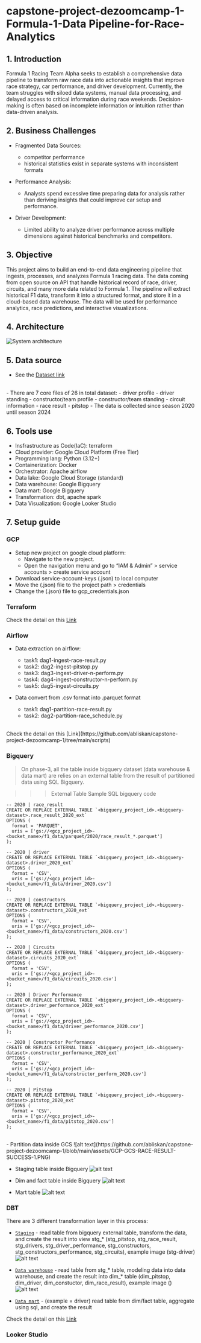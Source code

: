 # capstone-project-dezoomcamp-1-Formula-1-Data Pipeline-for-Race-Analytics
 
## 1. Introduction
Formula 1 Racing Team Alpha seeks to establish a comprehensive data pipeline to transform raw race data into actionable insights that improve race strategy, car performance, and driver development. Currently, the team struggles with siloed data systems, manual data processing, and delayed access to critical information during race weekends. Decision-making is often based on incomplete information or intuition rather than data-driven analysis.
 
## 2. Business Challenges
- Fragmented Data Sources:
 	- competitor performance
 	- historical statistics exist in separate systems with inconsistent formats
 
- Performance Analysis:
 	- Analysts spend excessive time preparing data for analysis rather than deriving insights that could improve car setup and performance.
 
- Driver Development: 
 	- Limited ability to analyze driver performance across multiple dimensions against historical benchmarks and competitors.
 
## 3. Objective
This project aims to build an end-to-end data engineering pipeline that ingests, processes, and analyzes Formula 1 racing data. The data coming from open source on API that handle historical record of race, driver, circuits, and many more data related to Formula 1. The pipeline will extract historical F1 data, transform it into a structured format, and store it in a cloud-based data warehouse. The data will be used for performance analytics, race predictions, and interactive visualizations.
 
## 4. Architecture
![System architecture](https://github.com/abliskan/capstone-project-dezoomcamp-1/blob/main/assets/Final-project-dataflow-v1.png)
 
## 5. Data source
- See the [Dataset link](https://ergast.com/mrd/)
<br>
- There are 7 core files of 26 in total dataset:
 	- driver profile
 	- driver standing
 	- constructor/team profile
 	- constructor/team standing
 	- circuit information
 	- race result 
 	- pitstop
- The data is collected since season 2020 until season 2024
 
## 6. Tools use
- Insfrastructure as Code(IaC): terraform
- Cloud provider: Google Cloud Platform (Free Tier)
- Programming lang: Python (3.12+)
- Containerization: Docker
- Orchestrator: Apache airflow
- Data lake: Google Cloud Storage (standard)
- Data warehouse: Google Bigquery
- Data mart: Google Bigquery
- Transformation: dbt, apache spark
- Data Visualization: Google Looker Studio
 
## 7. Setup guide
### GCP
- Setup new project on google cloud platform:
   - Navigate to the new project.
   - Open the navigation menu and go to “IAM & Admin” > service accounts > create service account
- Download service-account-keys (.json) to local computer
- Move the (.json) file to the project path > credentials
- Change the (.json) file to gcp_credentials.json

### Terraform
Check the detail on this [Link](https://github.com/abliskan/capstone-project-dezoomcamp-1/tree/main/terraform)

### Airflow
- Data extraction on airflow:
  - task1: dag1-ingest-race-result.py
  - task2: dag2-ingest-pitstop.py
  - task3: dag3-ingest-driver-n-perform.py
  - task4: dag4-ingest-constructor-n-perform.py
  - task5: dag5-ingest-circuits.py
 
- Data convert from .csv format into .parquet format
  - task1: dag1-partition-race-result.py
  - task2: dag2-partition-race_schedule.py
<br>
Check the detail on this [Link](https://github.com/abliskan/capstone-project-dezoomcamp-1/tree/main/scripts)

### Bigquery
> On phase-3, all the table inside bigquery dataset (data warehouse & data mart) are relies on an external table from the result of partitioned data using SQL Bigquery.

>>> External Table
Sample SQL bigquery code
```
-- 2020 | race_result
CREATE OR REPLACE EXTERNAL TABLE `<bigquery_project_id>.<bigquery-dataset>.race_result_2020_ext`
OPTIONS (
  format = 'PARQUET',
  uris = ['gs://<gcp_project_id>-<bucket_name>/f1_data/parquet/2020/race_result_*.parquet']
);

-- 2020 | driver
CREATE OR REPLACE EXTERNAL TABLE `<bigquery_project_id>.<bigquery-dataset>.driver_2020_ext`
OPTIONS (
  format = 'CSV',
  uris = ['gs://<gcp_project_id>-<bucket_name>/f1_data/driver_2020.csv']
);

-- 2020 | constructors
CREATE OR REPLACE EXTERNAL TABLE `<bigquery_project_id>.<bigquery-dataset>.constructors_2020_ext`
OPTIONS (
  format = 'CSV',
  uris = ['gs://<gcp_project_id>-<bucket_name>/f1_data/constructors_2020.csv']
);

-- 2020 | Circuits
CREATE OR REPLACE EXTERNAL TABLE `<bigquery_project_id>.<bigquery-dataset>.circuits_2020_ext`
OPTIONS (
  format = 'CSV',
  uris = ['gs://<gcp_project_id>-<bucket_name>/f1_data/circuits_2020.csv']
);

-- 2020 | Driver Performance
CREATE OR REPLACE EXTERNAL TABLE `<bigquery_project_id>.<bigquery-dataset>.driver_performance_2020_ext`
OPTIONS (
  format = 'CSV',
  uris = ['gs://<gcp_project_id>-<bucket_name>/f1_data/driver_performance_2020.csv']
);

-- 2020 | Constructor Performance
CREATE OR REPLACE EXTERNAL TABLE `<bigquery_project_id>.<bigquery-dataset>.constructor_performance_2020_ext`
OPTIONS (
  format = 'CSV',
  uris = ['gs://<gcp_project_id>-<bucket_name>/f1_data/constructor_perform_2020.csv']
);

-- 2020 | Pitstop
CREATE OR REPLACE EXTERNAL TABLE `<bigquery_project_id>.<bigquery-dataset>.pitstop_2020_ext`
OPTIONS (
  format = 'CSV',
  uris = ['gs://<gcp_project_id>-<bucket_name>/f1_data/pitstop_2020.csv']
);
```
<br>
- Partition data inside GCS
![alt text](https://github.com/abliskan/capstone-project-dezoomcamp-1/blob/main/assets/GCP-GCS-RACE-RESULT-SUCCESS-1.PNG)

- Staging table inside Bigquery
![alt text](https://github.com/abliskan/capstone-project-dezoomcamp-1/blob/main/assets/bigquery-partition-view-sample.png)

- Dim and fact table inside Bigquery
![alt text](https://github.com/abliskan/capstone-project-dezoomcamp-1/blob/main/assets/bigquery-partition-view-sample.png)

- Mart table
![alt text](https://github.com/abliskan/capstone-project-dezoomcamp-1/blob/main/assets/bigquery-mart-table.png)

### DBT
There are 3 different transformation layer in this process:
- [`Staging`](https://github.com/abliskan/capstone-project-dezoomcamp-1/tree/main/dbt_f1_analytics/models/staging) - read table from bigquery external table, transform the data, and create the result into view stg_* (stg_pitstop, stg_race_result, stg_drivers, stg_driver_performance, stg_constructors, stg_constructors_performance, stg_circuits), example image (stg-driver)
![alt text](https://github.com/abliskan/capstone-project-dezoomcamp-1/blob/main/assets/dbt-dag-stg-driver.PNG)

- [`Data warehouse`](https://github.com/abliskan/capstone-project-dezoomcamp-1/tree/main/dbt_f1_analytics/models/mart/core) - read table from stg_* table, modeling data into data warehouse, and create the result into dim_* table (dim_pitstop, dim_driver, dim_constuctor, dim_race_result), example image ()
![alt text](https://github.com/abliskan/capstone-project-dezoomcamp-1/blob/main/assets/dbt-dag-dim-fact-dwh.png)

- [`Data mart`](https://github.com/abliskan/capstone-project-dezoomcamp-1/tree/main/dbt_f1_analytics/models/mart/driver) - (example = driver) read table from dim/fact table, aggregate using sql, and create the result

Check the detail on this [Link](https://github.com/abliskan/capstone-project-dezoomcamp-1/tree/main/dbt_f1_analytics)

### Looker Studio
